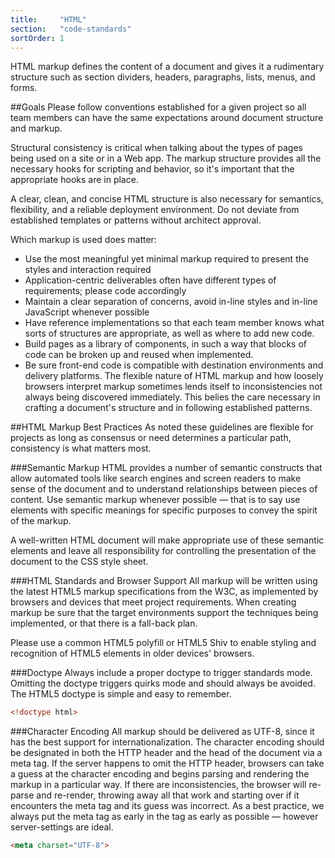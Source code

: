 ```yaml
---
title:     "HTML"
section:   "code-standards"
sortOrder: 1
---
```


HTML markup defines the content of a document and gives it a rudimentary structure such as section dividers, headers, paragraphs, lists, menus, and forms.

##Goals
Please follow conventions established for a given project so all team members can have the same expectations around document structure and markup.

Structural consistency is critical when talking about the types of pages being used on a site or in a Web app. The markup structure provides all the necessary hooks for scripting and behavior, so it's important that the appropriate hooks are in place.

A clear, clean, and concise HTML structure is also necessary for semantics, flexibility, and a reliable deployment environment. Do not deviate from established templates or patterns without architect approval.

Which markup is used does matter:

* Use the most meaningful yet minimal markup required to present the styles and interaction required
* Application-centric deliverables often have different types of requirements; please code accordingly
* Maintain a clear separation of concerns, avoid in-line styles and in-line JavaScript whenever possible
* Have reference implementations so that each team member knows what sorts of structures are appropriate, as well as where to add new code.
* Build pages as a library of components, in such a way that blocks of code can be broken up and reused when implemented.
* Be sure front-end code is compatible with destination environments and delivery platforms.
The flexible nature of HTML markup and how loosely browsers interpret markup sometimes lends itself to inconsistencies not always being discovered immediately. This belies the care necessary in crafting a document's structure and in following established patterns.

##HTML Markup Best Practices
As noted these guidelines are flexible for projects as long as consensus or need determines a particular path, consistency is what matters most.

###Semantic Markup
HTML provides a number of semantic constructs that allow automated tools like search engines and screen readers to make sense of the document and to understand relationships between pieces of content. Use semantic markup whenever possible — that is to say use elements with specific meanings for specific purposes to convey the spirit of the markup.

A well-written HTML document will make appropriate use of these semantic elements and leave all responsibility for controlling the presentation of the document to the CSS style sheet.

###HTML Standards and Browser Support
All markup will be written using the latest HTML5 markup specifications from the W3C, as implemented by browsers and devices that meet project requirements. When creating markup be sure that the target environments support the techniques being implemented, or that there is a fall-back plan.

Please use a common HTML5 polyfill or HTML5 Shiv to enable styling and recognition of HTML5 elements in older devices' browsers.

###Doctype
Always include a proper doctype to trigger standards mode. Omitting the doctype triggers quirks mode and should always be avoided. The HTML5 doctype is simple and easy to remember.

```html
<!doctype html>
```

###Character Encoding
All markup should be delivered as UTF-8, since it has the best support for internationalization. The character encoding should be designated in both the HTTP header and the head of the document via a meta tag. If the server happens to omit the HTTP header, browsers can take a guess at the character encoding and begins parsing and rendering the markup in a particular way. If there are inconsistencies, the browser will re-parse and re-render, throwing away all that work and starting over if it encounters the meta tag and its guess was incorrect. As a best practice, we always put the meta tag as early in the <head> tag as early as possible — however server-settings are ideal.

```html
<meta charset="UTF-8">
```